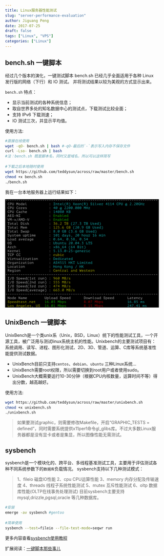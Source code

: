 ```yaml
---
title: Linux服务器性能测试
slug: "server-performance-evaluation"
author: Jiguang Peng
date: 2017-07-25
draft: false
tags: ["Linux", "VPS"]
categories: ["Linux"]
---
```


## bench.sh 一键脚本

经过几个版本的演化，一键测试脚本 bench.sh 已经几乎全面适用于各种 Linux 发行版的网络（下行）和 IO 测试。
并将测试结果以较为美观的方式显示出来。

`bench.sh` 特点：
- 显示当前测试的各种系统信息；
- 取自世界多处的知名数据中心的测试点，下载测试比较全面；
- 支持 IPv6 下载测速；
- IO 测试三次，并显示平均值。

使用方法:
```bash
#直接在线使用
wget -qO- bench.sh | bash #-qO-最后的`-`表示写入内存不保存文件
curl -Lso- bench.sh | bash
#注：bench.sh 既是脚本名，同时又是域名，所以可以这样简写

#下载之后本地随时使用
wget https://github.com/teddysun/across/raw/master/bench.sh
chmod +x bench.sh
./bench.sh
```

我在一台本地服务器上运行结果如下： 

![gemini_benchmark](../media/gemini_benchmark.png)


## UnixBench 一键脚本
UnixBench是一个类unix系（Unix，BSD，Linux）统下的性能测试工具，一个开源工具，被广泛用与测试linux系统主机的性能。Unixbench的主要测试项目有：系统调用、读写、进程、图形化测试、2D、3D、管道、运算、C库等系统基准性能提供测试数据。

- UnixBench目前只支持`centos`、`debian`、`ubuntu` 三种Linux系统...
- UnixBench需要root权限，所以需要切换到root用户或者使用sudo。
- UnixBench大概需要运行10-30分钟（根据CPU内核数量，运算时间不等）得出分数，越高越好。

使用方法:
```bash
wget https://github.com/teddysun/across/raw/master/unixbench.sh
chmod +x unixbench.sh
./unixbench.sh
```


>如果要测试graphic，则需要修改Makefile，开启”GRAPHIC_TESTS = defined”，同时需要系统提供x11perf命令gl_glibs库。不过大多数Linux服务器都是没有显卡或者是集显，所以图像性能无需测试。

## sysbench 
sysbench是一个模块化的、跨平台、多线程基准测试工具，主要用于评估测试各种不同系统参数下的`数据库`负载情况。
sysbench支持以下几种测试模式：
>1、fileio   磁盘IO性能
>2、cpu      CPU运算性能
>3、memory   内存分配及传输速度
>4、threads  线程子系统性能测试
>5、mutex    互斥性能测试
>6、oltp     数据库性能(OLTP在线事务处理测试)
>目前sysbench主要支持 mysql,drizzle,pgsql,oracle 等几种数据库。

```bash
#安装
emerge -av sysbench #gentoo

#简单使用
sysbench --test=fileio --file-test-mode=seqwr run
```

更多内容查看[sysbench使用教程](http://ghoulich.xninja.org/2016/05/11/sysbench-manual/)

扩展阅读：[一键脚本那些事儿](https://teddysun.com/451.html)